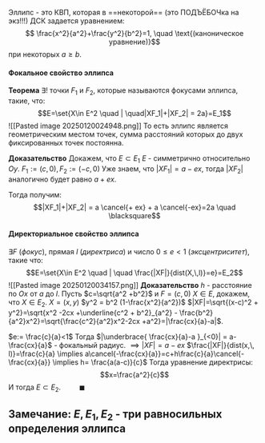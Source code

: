 Эллипс - это КВП, которая в ==некоторой== (это ПОДЪЁБОЧка на экз!!!) ДСК задается уравнением: $$ \frac{x^2}{a^2}+\frac{y^2}{b^2}=1, \quad \text{(каноническое уравнение)}$$ при некоторых $a\geq b$.

#### Фокальное свойство эллипса
**Теорема**
$\exists !$ точки $F_1$ и $F_2$, которые называются фокусами эллипса, такие, что:
$$E=\set{X\in E^2 \quad | \quad|XF_1|+|XF_2| = 2a}=E_1$$
![[Pasted image 20250120024948.png]] 
То есть эллипс является геометрическим местом точек, сумма расстояний которых до двух фиксированных точек постоянна.

**Доказательство**
Докажем, что $E\subset E_1$ 
$E$ - симметрично относительно $Oy$.
$F_1 := (c,\,0), \, F_2 := (-c, \,0)$ 
Уже знаем, что $|XF_1| = a -ex$, тогда $|XF_2|$ аналогично будет равно $a+ex$.

Тогда получим:
$$|XF_1|+|XF_2| = a \cancel{+ ex} + a \cancel{-ex}=2a \quad \blacksquare$$   
#### Директориальное свойство эллипса
$\exists F$ (*фокус*), прямая $l$ (*директриса*) и число $0\leq e<1$ (*эксцентриситет*), такие что:
$$E=\set{X\in E^2 \quad | \quad \frac{|XF|}{dist(X,\,l)}=e}=E_2$$
![[Pasted image 20250120034157.png]]
**Доказательство**
$h$ - расстояние по $Ox$ от $a$ до $l$. 
Пусть $c=\sqrt{a^2 +b^2}$ и $F=(c,\,0)$ 
$X\in E$, докажем, что $X\in E_2$.
$X=(x,\,y)$
$y^2 = b^2 (1-\frac{x^2}{a^2})$
$|XF|=\sqrt{(x-c)^2 + y^2}=\sqrt{x^2 -2cx +\underline{c^2 + b^2}_{a^2} - \frac{b^2}{a^2}x^2}=\sqrt{\frac{c^2}{a^2}x^2-2cx +a^2}=|\frac{cx}{a}-a|$.

$e:= \frac{c}{a}<1$
Тогда $|\underbrace{ \frac{cx}{a}-a }_{<0}| = a-\frac{cx}{a}$ - фокальный радиус. $\implies |XF| = a -ex$ 
$\frac{|XF|}{dist(x,\, l)}=\frac{c}{a} \implies a\cancel{-\frac{cx}{a}}=c+h\frac{c}{a}\cancel{-\frac{cx}{a}} \implies h= \frac{a(a-c)}{c}$ 
Тогда уравнение директрисы:
$$x=\frac{a^2}{c}$$
И тогда $E \subset E_2$. $\quad \quad \blacksquare$ 
## Замечание: $E, \, E_1, \, E_2$ - три равносильных определения эллипса
